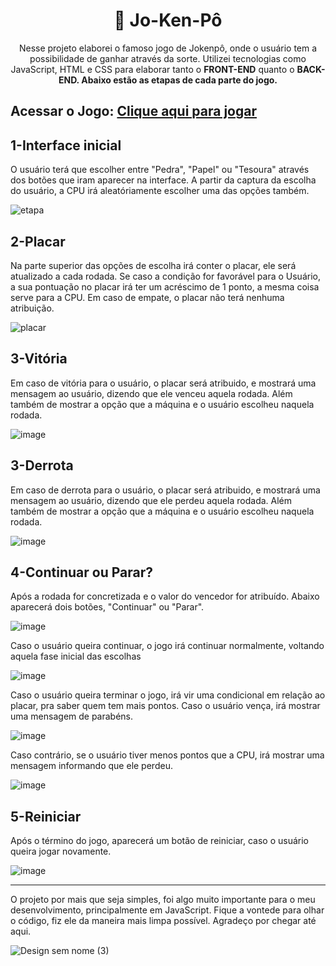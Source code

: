 <h1 align="center">🔴 Jo-Ken-Pô</h1>

<p align="center">Nesse projeto elaborei o famoso jogo de Jokenpô, onde o usuário tem a possibilidade de ganhar através da sorte. Utilizei tecnologias como JavaScript, HTML e CSS para elaborar tanto o <b>FRONT-END</b> quanto o <b>BACK-END. Abaixo estão as etapas de cada parte do jogo.</b></p>

## Acessar o Jogo: [Clique aqui para jogar](https://devluizgustavo.github.io/gamejokenpo/)

<h2>1-Interface inicial</h2>
<p>O usuário terá que escolher entre "Pedra", "Papel" ou "Tesoura" através dos botões que iram aparecer na interface. A partir da captura da escolha do usuário, a CPU irá aleatóriamente escolher uma das opções também.</p>

![etapa](https://github.com/devluizgustavo/gamejokenpo/assets/142704849/fbbe342b-cfe5-4570-8de9-942705873148)

<h2>2-Placar</h2>
<p>Na parte superior das opções de escolha irá conter o placar, ele será atualizado a cada rodada. Se caso a condição for favorável para o Usuário, a sua pontuação no placar irá ter um acréscimo de 1 ponto, a mesma coisa serve para a CPU. Em caso de empate, o placar não terá nenhuma atribuição.</p>

![placar](https://github.com/devluizgustavo/gamejokenpo/assets/142704849/b07c79e4-f74a-4d26-beca-4738e662fa27)

<h2>3-Vitória</h2>
<p>Em caso de vitória para o usuário, o placar será atribuido, e mostrará uma mensagem ao usuário, dizendo que ele venceu aquela rodada. Além também de mostrar a opção que a máquina e o usuário escolheu naquela rodada.</p>

![image](https://github.com/devluizgustavo/gamejokenpo/assets/142704849/94922855-637b-4a93-a493-132404d68451)

<h2>3-Derrota</h2>
<p>Em caso de derrota para o usuário, o placar será atribuido, e mostrará uma mensagem ao usuário, dizendo que ele perdeu aquela rodada. Além também de mostrar a opção que a máquina e o usuário escolheu naquela rodada.</p>

![image](https://github.com/devluizgustavo/gamejokenpo/assets/142704849/90420c6c-b806-4213-b6fc-30f17e955ab8)

<h2>4-Continuar ou Parar?</h2>
<p>Após a rodada for concretizada e o valor do vencedor for atribuído. Abaixo aparecerá dois botões, "Continuar" ou "Parar".</p>

![image](https://github.com/devluizgustavo/gamejokenpo/assets/142704849/f7f2b5fd-33ec-4fb0-8240-642677fcf38c)

<p>Caso o usuário queira continuar, o jogo irá continuar normalmente, voltando aquela fase inicial das escolhas</p>

![image](https://github.com/devluizgustavo/gamejokenpo/assets/142704849/c45d33f8-99c2-4d9e-acc2-db6d894b9933)

<p>Caso o usuário queira terminar o jogo, irá vir uma condicional em relação ao placar, pra saber quem tem mais pontos. Caso o usuário vença, irá mostrar uma mensagem de parabéns.</p>

![image](https://github.com/devluizgustavo/gamejokenpo/assets/142704849/fb813a3b-147e-4af9-ba6d-9e6663de6f58)

<p>Caso contrário, se o usuário tiver menos pontos que a CPU, irá mostrar uma mensagem informando que ele perdeu.</p>

![image](https://github.com/devluizgustavo/gamejokenpo/assets/142704849/d395ccf4-e6a3-44e9-b7dc-c85edc26867f)

<h2>5-Reiniciar</h2>
<p>Após o término do jogo, aparecerá um botão de reiniciar, caso o usuário queira jogar novamente.</p>

![image](https://github.com/devluizgustavo/gamejokenpo/assets/142704849/520ab157-46ff-44da-ac55-fc3a9464c202)

<hr>

<p>O projeto por mais que seja simples, foi algo muito importante para o meu desenvolvimento, principalmente em JavaScript. Fique a vontede para olhar o código, fiz ele da maneira mais limpa possível. Agradeço por chegar até aqui.</p>

![Design sem nome (3)](https://github.com/devluizgustavo/gamejokenpo/assets/142704849/b0efcf8a-01b5-4acf-8877-a57f005b0bff)




